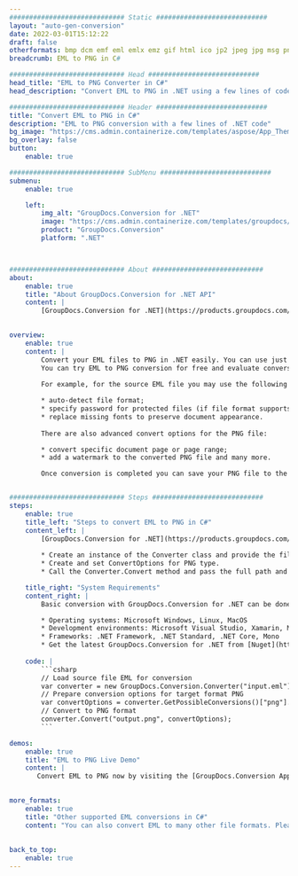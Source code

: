 ```yaml
---
############################# Static ############################
layout: "auto-gen-conversion"
date: 2022-03-01T15:12:22
draft: false
otherformats: bmp dcm emf eml emlx emz gif html ico jp2 jpeg jpg msg png psb psd svg svgz tga tif tiff webp wmf wmz
breadcrumb: EML to PNG in C#

############################# Head ############################
head_title: "EML to PNG Converter in C#"
head_description: "Convert EML to PNG in .NET using a few lines of code. Use the GroupDocs Document Conversion API to convert over 160 file formats."

############################# Header ############################
title: "Convert EML to PNG in C#"
description: "EML to PNG conversion with a few lines of .NET code"
bg_image: "https://cms.admin.containerize.com/templates/aspose/App_Themes/V3/images/bg/header1.png"
bg_overlay: false
button:
    enable: true

############################# SubMenu ############################
submenu:
    enable: true

    left:
        img_alt: "GroupDocs.Conversion for .NET"
        image: "https://cms.admin.containerize.com/templates/groupdocs/images/product-logos/90x90-noborder/groupdocs-conversion-net.png"
        product: "GroupDocs.Conversion"
        platform: ".NET"



############################# About ############################
about:
    enable: true
    title: "About GroupDocs.Conversion for .NET API"
    content: |
        [GroupDocs.Conversion for .NET](https://products.groupdocs.com/conversion/net/) can be used to convert Microsoft Word, Excel, PowerPoint, PDF, Visio and other formats. GroupDocs.Conversion is a standalone API that is suitable for back-end and internal systems where high performance is required. It does not depend on any software such as Microsoft or Open Office.
    

overview:
    enable: true
    content: |
        Convert your EML files to PNG in .NET easily. You can use just a couple of C# code lines in any platform of your choice like - Windows, Linux, macOS.
        You can try EML to PNG conversion for free and evaluate conversion results quality.  Along with simple file conversion scenarios you can try more advanced options for loading source EML file and for saving output PNG result. 
        
        For example, for the source EML file you may use the following load options:

        * auto-detect file format;
        * specify password for protected files (if file format supports it);
        * replace missing fonts to preserve document appearance.
        
        There are also advanced convert options for the PNG file:

        * convert specific document page or page range;
        * add a watermark to the converted PNG file and many more.

        Once conversion is completed you can save your PNG file to the local file path or any third-party storage like FTP, Amazon S3, Google Drive, Dropbox etc. Please note - to convert EML to PNG there is no need for any additional software installed - like MS Office, Open Office, Adobe Acrobat Reader etc.


############################# Steps ############################
steps:
    enable: true
    title_left: "Steps to convert EML to PNG in C#"
    content_left: |
        [GroupDocs.Conversion for .NET](https://products.groupdocs.com/conversion/net/) makes it easy for developers to convert a EML file to PNG with a few lines of code.
        
        * Create an instance of the Converter class and provide the file EML with the full path
        * Create and set ConvertOptions for PNG type.
        * Call the Converter.Convert method and pass the full path and format (PNG) as a parameter

    title_right: "System Requirements"
    content_right: |
        Basic conversion with GroupDocs.Conversion for .NET can be done in just a few simple steps. Our APIs are supported on all major platforms and operating systems. Before executing the code below, make sure you have the following prerequisites installed on your system.

        * Operating systems: Microsoft Windows, Linux, MacOS
        * Development environments: Microsoft Visual Studio, Xamarin, MonoDevelop
        * Frameworks: .NET Framework, .NET Standard, .NET Core, Mono
        * Get the latest GroupDocs.Conversion for .NET from [Nuget](https://www.nuget.org/packages/groupdocs.conversion)
         
    code: |
        ```csharp    
        // Load source file EML for conversion
        var converter = new GroupDocs.Conversion.Converter("input.eml");
        // Prepare conversion options for target format PNG
        var convertOptions = converter.GetPossibleConversions()["png"].ConvertOptions;
        // Convert to PNG format
        converter.Convert("output.png", convertOptions);
        ```

demos:
    enable: true
    title: "EML to PNG Live Demo"
    content: |
       Convert EML to PNG now by visiting the [GroupDocs.Conversion App](https://products.groupdocs.app/conversion/family) website. Online demo has the following advantages
          

more_formats:
    enable: true
    title: "Other supported EML conversions in C#"
    content: "You can also convert EML to many other file formats. Please see the list below."
       
       
back_to_top:
    enable: true
---
```

